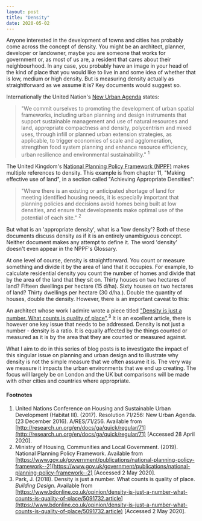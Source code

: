 ```yaml
---
layout: post
title: "Density"
date: 2020-05-02
---
```


Anyone interested in the development of towns and cities has probably come across the concept of density. You might be an architect, planner, developer or landowner, maybe you are someone that works for government or, as most of us are, a resident that cares about their neighbourhood. In any case, you probably have an image in your head of the kind of place that you would like to live in and some idea of whether that is low, medium or high density. But is measuring density actually as straightforward as we assume it is? Key documents would suggest so.

Internationally the United Nation's [New Urban Agenda](http://habitat3.org/the-new-urban-agenda/) states:

>"We commit ourselves to promoting the development of urban spatial frameworks, including urban planning and design instruments that support sustainable management and use of natural resources and land, appropriate compactness and density, polycentrism and mixed uses, through infill or planned urban extension strategies, as applicable, to trigger economies of scale and agglomeration, strengthen food system planning and enhance resource efficiency, urban resilience and environmental sustainability." <sup>1</sup>

The United Kingdom's [National Planning Policy Framework (NPPF)](https://www.gov.uk/government/publications/national-planning-policy-framework--2) makes multiple references to density. This example is from chapter 11, "Making effective use of land", in a section called "Achieving Appropriate Densities":

>"Where there is an existing or anticipated shortage of land for meeting identified housing needs, it is especially important that planning policies and decisions avoid
homes being built at low densities, and ensure that developments make optimal use of the potential of each site." <sup>2</sup>

But what is an 'appropriate density', what is a 'low density'? Both of these documents discuss density as if it is an entirely unambiguous concept. Neither document makes any attempt to define it. The word 'density' doesn't even appear in the NPPF's Glossary.

At one level of course, density is straightforward. You count or measure something and divide it by the area of land that it occupies. For example, to calculate residential density you count the number of homes and divide that by the area of the land that they sit on. Thirty houses on two hectares of land? Fifteen dwellings per hectare (15 d/ha). Sixty houses on two hectares of land? Thirty dwellings per hectare (30 d/ha.). Double the quantity of houses, double the density. However, there is an important caveat to this:

An architect whose work I admire wrote a piece titled ["Density is just a number. What counts is quality of place"](https://www.bdonline.co.uk/opinion/density-is-just-a-number-what-counts-is-quality-of-place/5091732.article).<sup>3</sup> It is an excellent article, there is however one key issue that needs to be addressed. Density is not just a number - density is a ratio. It is equally affected by the things counted or measured as it is by the area that they are counted or measured against.

What I aim to do in this series of blog posts is to investigate the impact of this singular issue on planning and urban design and to illustrate why density is not the simple measure that we often assume it is. The very way we measure it impacts the urban environments that we end up creating. The focus will largely be on London and the UK but comparisons will be made with other cities and countries where appropriate.

#### Footnotes

1. United Nations Conference on Housing and Sustainable Urban Development (Habitat III). (2017). Resolution 71/256: New Urban Agenda. (23 December 2016). A/RES/71/256.  Available from [http://research.un.org/en/docs/ga/quick/regular/71](http://research.un.org/en/docs/ga/quick/regular/71) [Accessed 28 April 2020].
2. Ministry of Housing, Communities and Local Government. (2019). National Planning Policy Framework. Available from [https://www.gov.uk/government/publications/national-planning-policy-framework--2](https://www.gov.uk/government/publications/national-planning-policy-framework--2) [Accessed 2 May 2020].
3. Park, J. (2018). Density is just a number. What counts is quality of place. *Building Design*. Available from [https://www.bdonline.co.uk/opinion/density-is-just-a-number-what-counts-is-quality-of-place/5091732.article](https://www.bdonline.co.uk/opinion/density-is-just-a-number-what-counts-is-quality-of-place/5091732.article) [Accessed 2 May 2020].
